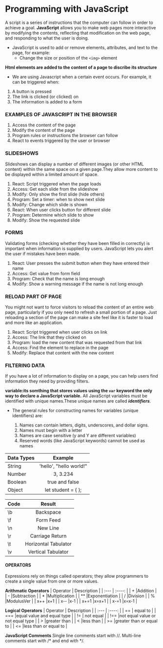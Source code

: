 #  Programming with JavaScript
A script is a series of instructions that the computer can follow in order to achieve a goal. 
**JavaScript** allows you to make web pages more interactive by modifying the contents, reflecting that modification on the web page, and responding to what the user is doing.
+ JavaScript is used to add or remove elements, attributes, and text to the page, for example:
     + Change the size or position of the `<img>` element

**Html elements are added to the content of a page to discribe its structure**
+ We are using Javascript when a certain event occurs. For example, it can be triggered when:
 1. A button is pressed
 2. The link is clicked (or clicked) on
 3. The information is added to a form

### EXAMPLES OF JAVASCRIPT IN THE BROWSER 
 1. Access the content of the page 
 2. Modify the content of the page 
 3. Program rules or instructions the browser can follow 
 4. React to events triggered by the user or browser 

### SLIDESHOWS 
Slideshows can display a number of different images  (or other HTML content) within the same space  on a given page.They allow more content to be displayed within a limited amount of space. 

 1. React: Script triggered when the page loads 
 2. Access: Get each slide from the slideshow 
 3. Modify: Only show the first slide (hide others) 
 4. Program: Set a timer: when to show next slide 
 5. Modify: Change which slide is shown 
 6. React: When user clicks button for different slide 
 7. Program: Determine which slide to show 
 8. Modify: Show the requested slide
### FORMS 
 Validating forms (checking whether they have been  filled in correctly) is important when information is supplied by users. JavaScript lets you alert the user if mistakes have been made. 
  1. React: User presses the submit button when they have entered their name 
  2. Access: Get value from form field 
  3. Program: Check that the name is long enough 
  4. Modify: Show a warning message if the name is not long enough
### RELOAD PART OF PAGE 
  You might not want to force visitors to reload the  content of an entire web page, particularly if you only need to refresh a small portion of a page. Just reloading a section of the page can make a site feel like it is faster to load and more like an application. 
   1. React: Script triggered when user clicks on link 
   2. Access: The link that they clicked on 
   3. Program: load the new content that was requested from that link 
   4. Access: Find the element to replace in the page 
   5. Modify: Replace that content with the new content 
### FILTERING DATA  
   If you have a lot of information to display on a page, you can help users find information they need by providing filters. 


**variable:its somthing that stores values**
**using the `var` keyword the only way to declare a JavaScript variable.**
All JavaScript variables must be identified with unique names.These unique names are called ***identifiers***.

+ The general rules for constructing names for variables (unique identifiers) are:

  1. Names can contain letters, digits, underscores, and dollar signs.
  2. Names must begin with a letter
  3. Names are case sensitive (y and Y are different variables)
  4. Reserved words (like JavaScript keywords) cannot be used as names



| Data Types    |              Example                      | 
| :---          |             :----:                        |            
|    String     |     'hello', "hello world!"               | 
|    Number     |            3, 3.234                       | 
|    Boolean    |          true and false                   | 
|    Object     |         let student = { };                | 





	
	
| Code  |      Result        | 
| :---  |      :----:        |
|  \b   |Backspace           | 
|  \f   |Form Feed           | 
|  \n   |New Line            | 
|  \r   |Carriage Return     | 
|  \t   |Horizontal Tabulator| 
|  \v   |Vertical Tabulator  | 

#### OPERATORS 
Expressions rely on things called operators; they allow programmers to create a single value from one or more values. 
  
  
 **Arithmatic Operators**
| Operator  | Description   | 
| :---      |   :----:      |
|   +       |Addition       | 
|   -       |Subtraction    | 
|   *       |Multiplication | 
|   **      |Exponentiation | 
|   /       |Division       | 
|   %       |ModulusVer     | 
|   x++     |x+1            | 
|   x--     |x-1            | 
|   x+=1    |x=x+1          | 
|   x-=1    |x=x-1          | 



**Logical Operators**
| Operator  |        Description                 | 
| :---      |          :----:                    |
|   ==      |	equal to                           | 
|   ===     |equal value and equal type          | 
|   !=      |	not equal                          | 
|   !==     |not equal value or not equal type	 | 
|   >       |greater than	                       | 
|   <       |less than	                         | 
|   >=      |greater than or equal to	           | 
|   <=      |less than or equal to               | 
	

**JavaScript Comments**
Single line comments start with //.
Multi-line comments start with /* and end with */.







